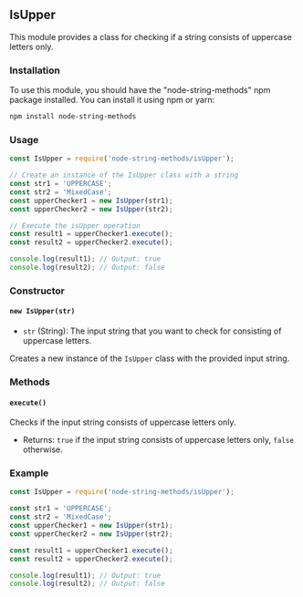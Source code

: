 ## IsUpper

This module provides a class for checking if a string consists of uppercase letters only.

### Installation

To use this module, you should have the "node-string-methods" npm package installed. You can install it using npm or yarn:

```bash
npm install node-string-methods
```

### Usage

```javascript
const IsUpper = require('node-string-methods/isUpper');

// Create an instance of the IsUpper class with a string
const str1 = 'UPPERCASE';
const str2 = 'MixedCase';
const upperChecker1 = new IsUpper(str1);
const upperChecker2 = new IsUpper(str2);

// Execute the isUpper operation
const result1 = upperChecker1.execute();
const result2 = upperChecker2.execute();

console.log(result1); // Output: true
console.log(result2); // Output: false
```

### Constructor

#### `new IsUpper(str)`

- `str` (String): The input string that you want to check for consisting of uppercase letters.

Creates a new instance of the `IsUpper` class with the provided input string.

### Methods

#### `execute()`

Checks if the input string consists of uppercase letters only.

- Returns: `true` if the input string consists of uppercase letters only, `false` otherwise.

### Example

```javascript
const IsUpper = require('node-string-methods/isUpper');

const str1 = 'UPPERCASE';
const str2 = 'MixedCase';
const upperChecker1 = new IsUpper(str1);
const upperChecker2 = new IsUpper(str2);

const result1 = upperChecker1.execute();
const result2 = upperChecker2.execute();

console.log(result1); // Output: true
console.log(result2); // Output: false
```
